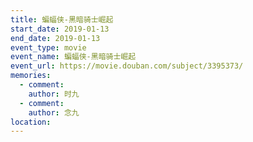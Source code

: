 ```yaml
---
title: 蝙蝠侠-黑暗骑士崛起
start_date: 2019-01-13
end_date: 2019-01-13
event_type: movie
event_name: 蝙蝠侠-黑暗骑士崛起
event_url: https://movie.douban.com/subject/3395373/
memories:
  - comment: 
    author: 时九
  - comment: 
    author: 念九  
location: 
---
```

